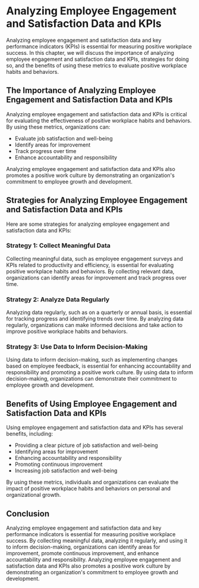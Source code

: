 Analyzing Employee Engagement and Satisfaction Data and KPIs
=============================================================================================================

Analyzing employee engagement and satisfaction data and key performance indicators (KPIs) is essential for measuring positive workplace success. In this chapter, we will discuss the importance of analyzing employee engagement and satisfaction data and KPIs, strategies for doing so, and the benefits of using these metrics to evaluate positive workplace habits and behaviors.

The Importance of Analyzing Employee Engagement and Satisfaction Data and KPIs
------------------------------------------------------------------------------

Analyzing employee engagement and satisfaction data and KPIs is critical for evaluating the effectiveness of positive workplace habits and behaviors. By using these metrics, organizations can:

* Evaluate job satisfaction and well-being
* Identify areas for improvement
* Track progress over time
* Enhance accountability and responsibility

Analyzing employee engagement and satisfaction data and KPIs also promotes a positive work culture by demonstrating an organization's commitment to employee growth and development.

Strategies for Analyzing Employee Engagement and Satisfaction Data and KPIs
---------------------------------------------------------------------------

Here are some strategies for analyzing employee engagement and satisfaction data and KPIs:

### Strategy 1: Collect Meaningful Data

Collecting meaningful data, such as employee engagement surveys and KPIs related to productivity and efficiency, is essential for evaluating positive workplace habits and behaviors. By collecting relevant data, organizations can identify areas for improvement and track progress over time.

### Strategy 2: Analyze Data Regularly

Analyzing data regularly, such as on a quarterly or annual basis, is essential for tracking progress and identifying trends over time. By analyzing data regularly, organizations can make informed decisions and take action to improve positive workplace habits and behaviors.

### Strategy 3: Use Data to Inform Decision-Making

Using data to inform decision-making, such as implementing changes based on employee feedback, is essential for enhancing accountability and responsibility and promoting a positive work culture. By using data to inform decision-making, organizations can demonstrate their commitment to employee growth and development.

Benefits of Using Employee Engagement and Satisfaction Data and KPIs
--------------------------------------------------------------------

Using employee engagement and satisfaction data and KPIs has several benefits, including:

* Providing a clear picture of job satisfaction and well-being
* Identifying areas for improvement
* Enhancing accountability and responsibility
* Promoting continuous improvement
* Increasing job satisfaction and well-being

By using these metrics, individuals and organizations can evaluate the impact of positive workplace habits and behaviors on personal and organizational growth.

Conclusion
----------

Analyzing employee engagement and satisfaction data and key performance indicators is essential for measuring positive workplace success. By collecting meaningful data, analyzing it regularly, and using it to inform decision-making, organizations can identify areas for improvement, promote continuous improvement, and enhance accountability and responsibility. Analyzing employee engagement and satisfaction data and KPIs also promotes a positive work culture by demonstrating an organization's commitment to employee growth and development.
